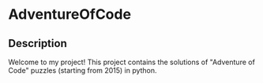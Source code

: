 # AdventureOfCode

## Description
Welcome to my project! This project contains the solutions of "Adventure of Code" puzzles (starting from 2015) in python.
